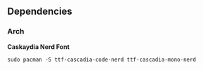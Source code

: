 ## Dependencies
### Arch
**Caskaydia Nerd Font**

`sudo pacman -S ttf-cascadia-code-nerd ttf-cascadia-mono-nerd`


